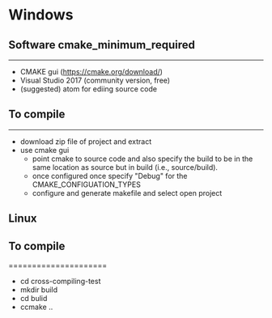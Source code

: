 #  Windows
## Software cmake_minimum_required
-------------------------------
- CMAKE gui (https://cmake.org/download/)
- Visual Studio 2017 (community version, free)
- (suggested) atom for ediing source code

## To compile
------------------------------
- download zip file of project and extract
- use cmake gui
  - point cmake to source code and also specify the build to
    be in the same location as source but in build (i.e., source/build).
  - once configured once specify "Debug" for the CMAKE_CONFIGUATION_TYPES
  - configure and generate makefile and select open project


## Linux
## To compile
=====================
- cd cross-compiling-test
- mkdir build
- cd bulid
- ccmake ..
